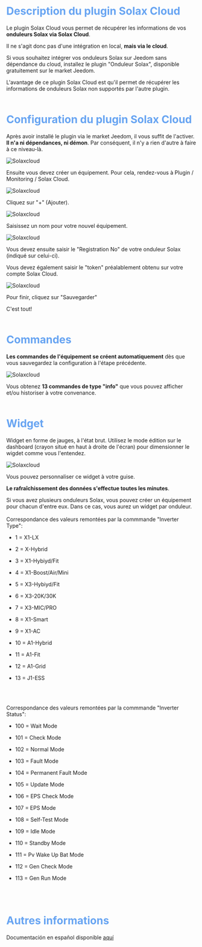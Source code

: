 <span style="color: #67A4F2">Description du plugin Solax Cloud</span>
===

Le plugin Solax Cloud vous permet de récupérer les informations de vos **onduleurs Solax via Solax Cloud**.

Il ne s'agit donc pas d'une intégration en local, **mais via le cloud**.

Si vous souhaitez intégrer vos onduleurs Solax sur Jeedom sans dépendance du cloud, installez le plugin "Onduleur Solax", disponible gratuitement sur le market Jeedom.

L'avantage de ce plugin Solax Cloud est qu'il permet de récupérer les informations de onduleurs Solax non supportés par l'autre plugin.
<br>
<br>

<span style="color: #67A4F2">Configuration du plugin Solax Cloud</span>
===

Après avoir installé le plugin via le market Jeedom, il vous suffit de l'activer. **Il n'a ni dépendances, ni démon**. Par conséquent, il n'y a rien d'autre à faire à ce niveau-là.

![Solaxcloud](https://phroc.github.io/Jeedom_Solaxcloud/fr_FR/pics/Solax_fra_1.png)

Ensuite vous devez créer un équipement. Pour cela, rendez-vous à Plugin / Monitoring / Solax Cloud.

![Solaxcloud](https://phroc.github.io/Jeedom_Solaxcloud/fr_FR/pics/Solax_fra_2.png)

Cliquez sur "+" (Ajouter).

![Solaxcloud](https://phroc.github.io/Jeedom_Solaxcloud/fr_FR/pics/Solax_fra_3.png)

Saisissez un nom pour votre nouvel équipement.

![Solaxcloud](https://phroc.github.io/Jeedom_Solaxcloud/fr_FR/pics/Solax_fra_4.png)

Vous devez ensuite saisir le "Registration No" de votre onduleur Solax (indiqué sur celui-ci).

Vous devez également saisir le "token" préalablement obtenu sur votre compte Solax Cloud.

![Solaxcloud](https://phroc.github.io/Jeedom_Solaxcloud/fr_FR/pics/Solax_fra_5.png)

Pour finir, cliquez sur "Sauvegarder"

C'est tout!
<br>
<br>

<span style="color: #67A4F2">Commandes</span>
===

**Les commandes de l'équipement se créent automatiquement** dès que vous sauvegardez la configuration à l'étape précédente.

![Solaxcloud](https://phroc.github.io/Jeedom_Solaxcloud/fr_FR/pics/Solax_fra_6.png)

Vous obtenez **13 commandes de type "info"** que vous pouvez afficher et/ou historiser à votre convenance.
<br>
<br> 

<span style="color: #67A4F2">Widget</span>
===

Widget en forme de jauges, à l'état brut. Utilisez le mode édition sur le dashboard (crayon situé en haut à droite de l'écran) pour dimensionner le wigdet comme vous l'entendez.

![Solaxcloud](https://phroc.github.io/Jeedom_Solaxcloud/fr_FR/pics/Solax_fra_7.png)

Vous pouvez personnaliser ce widget à votre guise.

**Le rafraîchissement des données s'effectue toutes les minutes**.

Si vous avez plusieurs onduleurs Solax, vous pouvez créer un équipement pour chacun d'entre eux. Dans ce cas, vous aurez un widget par onduleur.
<br>
<br>
Correspondance des valeurs remontées par la commmande "Inverter Type":

* 1 =  X1-LX

* 2 =  X-Hybrid

* 3 =  X1-Hybiyd/Fit

* 4 =  X1-Boost/Air/Mini

* 5 =  X3-Hybiyd/Fit

* 6 =  X3-20K/30K

* 7 =  X3-MIC/PRO

* 8 =  X1-Smart

* 9 =  X1-AC

* 10 = A1-Hybrid

* 11 = A1-Fit

* 12 = A1-Grid

* 13 = J1-ESS
<br>
<br>

Correspondance des valeurs remontées par la commmande "Inverter Status":

* 100 = Wait Mode

* 101 = Check Mode

* 102 = Normal Mode

* 103 = Fault Mode

* 104 = Permanent Fault Mode

* 105 = Update Mode

* 106 = EPS Check Mode

* 107 = EPS Mode

* 108 = Self-Test Mode

* 109 = Idle Mode

* 110 = Standby Mode

* 111 = Pv Wake Up Bat Mode

* 112 = Gen Check Mode

* 113 = Gen Run Mode
<br>
<br> 


<span style="color: #67A4F2">Autres informations</span>
===

Documentación en español disponible [aquí](https://phroc.github.io/Jeedom_Solaxcloud/es_ES/)
